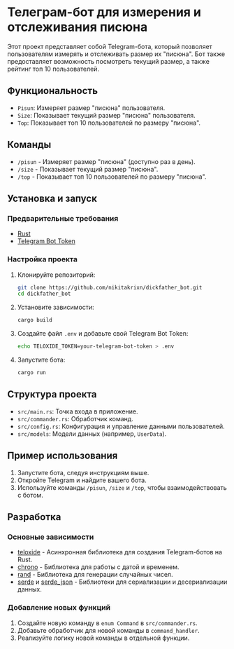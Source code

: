 # Телеграм-бот для измерения и отслеживания писюна

Этот проект представляет собой Telegram-бота, который позволяет пользователям измерять и отслеживать размер их "писюна". Бот также предоставляет возможность посмотреть текущий размер, а также рейтинг топ 10 пользователей.

## Функциональность

- `Pisun`: Измеряет размер "писюна" пользователя.
- `Size`: Показывает текущий размер "писюна" пользователя.
- `Top`: Показывает топ 10 пользователей по размеру "писюна".

## Команды

- `/pisun` - Измеряет размер "писюна" (доступно раз в день).
- `/size` - Показывает текущий размер "писюна".
- `/top` - Показывает топ 10 пользователей по размеру "писюна".

## Установка и запуск

### Предварительные требования

- [Rust](https://www.rust-lang.org/tools/install)
- [Telegram Bot Token](https://core.telegram.org/bots#botfather)

### Настройка проекта

1. Клонируйте репозиторий:

    ```sh
    git clone https://github.com/nikitakrixn/dickfather_bot.git
    cd dickfather_bot
    ```

2. Установите зависимости:

    ```sh
    cargo build
    ```

3. Создайте файл `.env` и добавьте свой Telegram Bot Token:

    ```sh
    echo TELOXIDE_TOKEN=your-telegram-bot-token > .env
    ```

4. Запустите бота:

    ```sh
    cargo run
    ```

## Структура проекта

- `src/main.rs`: Точка входа в приложение.
- `src/commander.rs`: Обработчик команд.
- `src/config.rs`: Конфигурация и управление данными пользователей.
- `src/models`: Модели данных (например, `UserData`).

## Пример использования

1. Запустите бота, следуя инструкциям выше.
2. Откройте Telegram и найдите вашего бота.
3. Используйте команды `/pisun`, `/size` и `/top`, чтобы взаимодействовать с ботом.

## Разработка

### Основные зависимости

- [teloxide](https://github.com/teloxide/teloxide) - Асинхронная библиотека для создания Telegram-ботов на Rust.
- [chrono](https://github.com/chronotope/chrono) - Библиотека для работы с датой и временем.
- [rand](https://github.com/rust-random/rand) - Библиотека для генерации случайных чисел.
- [serde](https://github.com/serde-rs/serde) и [serde_json](https://github.com/serde-rs/json) - Библиотеки для сериализации и десериализации данных.

### Добавление новых функций

1. Создайте новую команду в `enum Command` в `src/commander.rs`.
2. Добавьте обработчик для новой команды в `command_handler`.
3. Реализуйте логику новой команды в отдельной функции.
